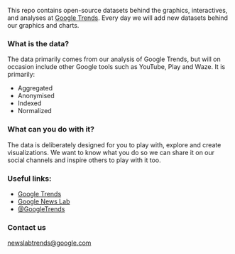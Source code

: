 This repo contains open-source datasets behind the graphics, interactives, and analyses at [Google Trends](https://www.google.com/trends). Every day we will add new datasets behind our graphics and charts. 

### What is the data?
The data primarily comes from our analysis of Google Trends, but will on occasion include other Google tools such as YouTube, Play and Waze. It is primarily:
* Aggregated
* Anonymised
* Indexed
* Normalized

### What can you do with it?

The data is deliberately designed for you to play with, explore and create visualizations. We want to know what you do so we can share it on our social channels and inspire others to play with it too.

### Useful links:

* [Google Trends](https://www.google.com/trends)
* [Google News Lab](https://www.google.com/newslab)
* [@GoogleTrends](https://www.twitter.com/googletrends)

### Contact us
newslabtrends@google.com
